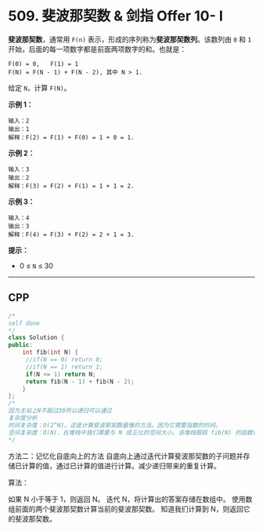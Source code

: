 # 509. 斐波那契数 & 剑指 Offer 10- I

**斐波那契数**，通常用 `F(n)` 表示，形成的序列称为**斐波那契数列**。该数列由 `0` 和 `1` 开始，后面的每一项数字都是前面两项数字的和。也就是：

```
F(0) = 0,   F(1) = 1
F(N) = F(N - 1) + F(N - 2), 其中 N > 1.
```

给定 `N`，计算 `F(N)`。

 

**示例 1：**

```
输入：2
输出：1
解释：F(2) = F(1) + F(0) = 1 + 0 = 1.
```

**示例 2：**

```
输入：3
输出：2
解释：F(3) = F(2) + F(1) = 1 + 1 = 2.
```

**示例 3：**

```
输入：4
输出：3
解释：F(4) = F(3) + F(2) = 2 + 1 = 3.
```

 

**提示：**

- 0 ≤ `N` ≤ 30

***

## CPP

```cpp
/*
self done
*/
class Solution {
public:
    int fib(int N) {
     //if(N == 0) return 0;
     //if(N == 1) return 1;
     if(N <= 1) return N;
     return fib(N - 1) + fib(N - 2);
    }
};
/*
因为主站上N不超过30所以递归可以通过
复杂度分析
时间复杂度：O(2^N)。这是计算斐波那契数最慢的方法。因为它需要指数的时间。
空间复杂度：O(N)，在堆栈中我们需要与 N 成正比的空间大小。该堆栈跟踪 fib(N) 的函数调用，随着堆栈的不断增长如果没有足够的内存则会导致 StackOverflowError。
*/
```



方法二：记忆化自底向上的方法
自底向上通过迭代计算斐波那契数的子问题并存储已计算的值，通过已计算的值进行计算。减少递归带来的重复计算。

算法：

如果 N 小于等于 1，则返回 N。
迭代 N，将计算出的答案存储在数组中。
使用数组前面的两个斐波那契数计算当前的斐波那契数。
知道我们计算到 N，则返回它的斐波那契数。

```cpp

```

